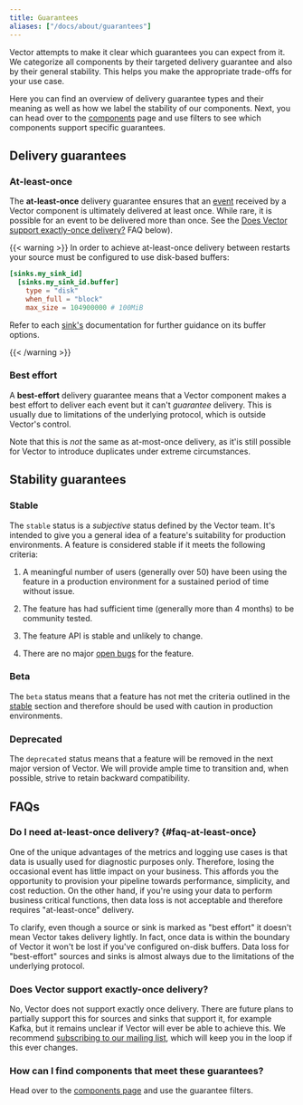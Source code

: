 ```yaml
---
title: Guarantees
aliases: ["/docs/about/guarantees"]
---
```


Vector attempts to make it clear which guarantees you can expect from it. We categorize all
components by their targeted delivery guarantee and also by their general stability. This helps you
make the appropriate trade-offs for your use case.

Here you can find an overview of delivery guarantee types and their meaning as well as how we label
the stability of our components. Next, you can head over to the [components] page and use filters to
see which components support specific guarantees.

## Delivery guarantees

### At-least-once

The **at-least-once** delivery guarantee ensures that an [event] received by a Vector component is
ultimately delivered at least once. While rare, it is possible for an event to be delivered more
than once. See the [Does Vector support exactly-once delivery?](#faq-at-least-once) FAQ below).

{{< warning >}}
In order to achieve at-least-once delivery between restarts your source must be configured to use
disk-based buffers:

```toml title="vector.toml"
[sinks.my_sink_id]
  [sinks.my_sink_id.buffer]
    type = "disk"
    when_full = "block"
    max_size = 104900000 # 100MiB
```

Refer to each [sink's][sinks] documentation for further guidance on its buffer options.

[sinks]: /docs/reference/configuration/sinks
{{< /warning >}}

### Best effort

A **best-effort** delivery guarantee means that a Vector component makes a best effort to deliver
each event but it can't _guarantee_ delivery. This is usually due to limitations of the underlying
protocol, which is outside Vector's control.

Note that this is _not_ the same as at-most-once delivery, as it'is still possible for Vector to
introduce duplicates under extreme circumstances.

## Stability guarantees

### Stable

The `stable` status is a _subjective_ status defined by the Vector team. It's intended to give you a
general idea of a feature's suitability for production environments. A feature is considered stable
if it meets the following criteria:

1. A meaningful number of users (generally over 50) have been using the feature in a production
    environment for a sustained period of time without issue.
2. The feature has had sufficient time (generally more than 4 months) to be community tested.

3. The feature API is stable and unlikely to change.

4. There are no major [open bugs][bugs] for the feature.

### Beta

The `beta` status means that a feature has not met the criteria outlined in the [stable](#stable)
section and therefore should be used with caution in production environments.

### Deprecated

The `deprecated` status means that a feature will be removed in the next major version of Vector. We
will provide ample time to transition and, when possible, strive to retain backward compatibility.

## FAQs

### Do I need at-least-once delivery? {#faq-at-least-once}

One of the unique advantages of the metrics and logging use cases is that data is usually used for diagnostic purposes only. Therefore, losing the occasional event has little impact on your business. This affords you the opportunity to provision your pipeline towards performance, simplicity, and cost reduction. On the other hand, if you're using your data to perform business critical functions, then data loss is not acceptable and therefore requires "at-least-once" delivery.

To clarify, even though a source or sink is marked as "best effort" it doesn't mean Vector takes delivery lightly. In fact, once data is within the boundary of Vector it won't be lost if you've configured on-disk buffers. Data loss for "best-effort" sources and sinks is almost always due to the limitations of the underlying protocol.

### Does Vector support exactly-once delivery?

No, Vector does not support exactly once delivery. There are future plans to partially support this for sources and sinks that support it, for example Kafka, but it remains unclear if Vector will ever be able to achieve this. We recommend [subscribing to our mailing list](/community), which will keep you in the loop if this ever changes.

### How can I find components that meet these guarantees?

Head over to the [components page][components] and use the guarantee
filters.

[bugs]: https://github.com/vectordotdev/vector/issues?q=is%3Aopen+is%3Aissue+label%3A%22type%3A+bug%22
[components]: /components
[event]: /docs/about/under-the-hood/architecture/data-model
